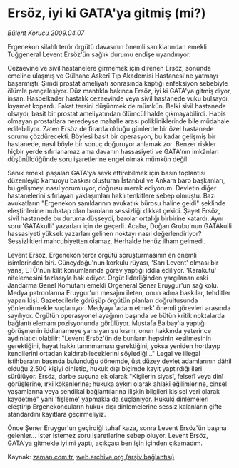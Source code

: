 # Ersöz, iyi ki GATA'ya gitmiş (mi?)

*Bülent Korucu 2009.04.07*

<tr><td class="metin" colspan="2" style="padding-top: 20px; padding-left: 5px; padding-right: 10px;">Ergenekon silahlı terör örgütü davasının önemli sanıklarından emekli Tuğgeneral Levent Ersöz'ün sağlık durumu endişe uyandırıyor.</td></tr><tr><td class="metin" colspan="2" style="padding-top: 20px; padding-left: 5px; padding-right: 10px;"><p>Cezaevine ve sivil hastanelere girmemek için direnen Ersöz, sonunda emeline ulaşmış ve Gülhane Askerî Tıp Akademisi Hastanesi'ne yatmayı başarmıştı. Şimdi prostat ameliyatı sonrasında kaptığı enfeksiyon sebebiyle ölümle pençeleşiyor. Düz mantıkla bakınca Ersöz, iyi ki GATA'ya gitmiş diyor, insan. Hasbelkader hastalık cezaevinde veya sivil hastanede vuku bulsaydı, kıyamet kopardı. Fakat tersini düşünmek de mümkün. Belki sivil hastanede olsaydı, basit bir prostat ameliyatından ölümcül halde çıkmayabilirdi. Habis olmayan prostatlara neredeyse mahalle arası polikliniklerinde bile müdahale edilebiliyor. Zaten Ersöz de firarda olduğu günlerde bir özel hastanede sorunu çözdürecekti. Böylesi basit bir operasyon, bu kadar gelişmiş bir hastanede, nasıl böyle bir sonuç doğuruyor anlamak zor. Benzer riskler hiçbir yerde sıfırlanamaz ama davanın hassasiyeti ve GATA'nın imkânları düşünüldüğünde soru işaretlerine engel olmak mümkün değil.
<p>Sanık emekli paşaları GATA'ya sevk ettirebilmek için basın toplantısı düzenleyip kamuoyu baskısı oluşturan İstanbul ve Ankara baro başkanları, bu gelişmeyi nasıl yorumluyor, doğrusu merak ediyorum. Devletin diğer hastanelerini sıfırlayan yaklaşımları haklı tenkitlere sebep olmuştu. Bazı avukatların "Ergenekon sanıklarının avukatlık bürosu haline geldi" şeklinde eleştirilerine muhatap olan baroların sessizliği dikkat çekici. Şayet Ersöz, sivil hastanede bu duruma düşseydi, barolar ortalığı birbirine katardı. Aynı soru 'GATAkulli' yazarları için de geçerli. Acaba, Doğan Grubu'nun GATAkulli hassasiyeti yüksek yazarları gelinen noktayı nasıl değerlendiriyor? Sessizlikleri mahcubiyetten olamaz. Herhalde henüz ilham gelmedi.
<p>Levent Ersöz, Ergenekon terör örgütü soruşturmasının en önemli isimlerinden biri. Güneydoğu'nun korkulu rüyası, 'Sarı Levent' olması bir yana, ETÖ'nün kilit konumlarında görev yaptığı iddia ediliyor. 'Karakutu' nitelemesini fazlasıyla hak ediyor. Örgüt liderliğinden yargılanan eski Jandarma Genel Komutanı emekli Orgeneral Şener Eruygur'un sağ kolu. Medya patronlarına Eruygur'un mesajını ileten, onun adına baskılar, tehditler yapan kişi. Gazetecilerle görüşüp örgütün planları doğrultusunda yönlendirmekle suçlanıyor. Medyayı 'adam etmek' önemli görevleri arasında sayılıyor. Örgütün operasyonel ayağının başında ve bütün kritik noktalarda bağlantı elemanı pozisyonunda görülüyor. Mustafa Balbay'la yaptığı görüşmenin iddianameye yansıyan şu kısmı, onun hakkında yeterince aydınlatıcı olabilir: "Levent Ersöz'ün de bunların hepsinin kesilmesinin gerektiğini, hayat hakkı tanınmaması gerektiğini, yoksa yeniden hortlayıp kendilerini ortadan kaldırabileceklerini söylediği..." Legal ve illegal istihbaratın başında bulunduğu dönemde, üst düzey devlet adamlarının dâhil olduğu 2.500 kişiyi dinletip, hukuk dışı biçimde kayıt yaptırdığı ileri sürülüyor. Ersöz, darbe suçuna ek olarak "Kişilerin siyasî, felsefî veya dinî görüşlerine, ırkî kökenlerine; hukuka aykırı olarak ahlakî eğilimlerine, cinsel yaşamlarına veya sendikal bağlantılarına ilişkin bilgileri kişisel veri olarak kaydetme" yani 'fişleme' yapmakla da suçlanıyor. Hukukî dinlemeleri eleştirip Ergenekoncuların hukuk dışı dinlemelerine sessiz kalanların çifte standardını kayıtlara geçirmeliyiz.
<p> Önce Şener Eruygur'un geçirdiği tuhaf kaza, sonra Levent Ersöz'ün başına gelenler... İster istemez soru işaretlerine sebep oluyor. Levent Ersöz, GATA'ya gitmekle iyi mi yaptı, açıkçası ben işin içinden çıkamadım.<br/></p></p></p></p></td></tr>

Kaynak: [zaman.com.tr](http://zaman.com.tr/yazar.do?yazino=834593), [web.archive.org (arşiv bağlantısı)](http://web.archive.org/web/20090410003259/http://www.zaman.com.tr:80/yazar.do?yazino=834593)
